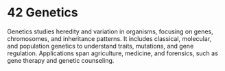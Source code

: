 # 42 **Genetics**  
Genetics studies heredity and variation in organisms, focusing on genes, chromosomes, and inheritance patterns. It includes classical, molecular, and population genetics to understand traits, mutations, and gene regulation. Applications span agriculture, medicine, and forensics, such as gene therapy and genetic counseling.
